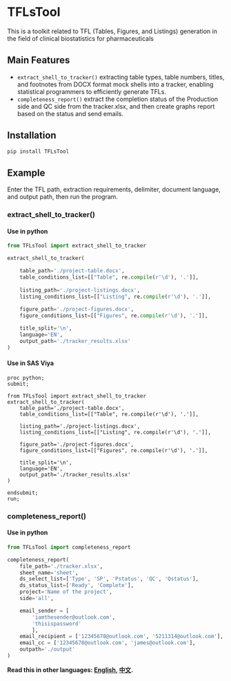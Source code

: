 # TFLsTool
This is a toolkit related to TFL (Tables, Figures, and Listings) generation in the field of clinical biostatistics for pharmaceuticals

## Main Features
* `extract_shell_to_tracker()` extracting table types, table numbers, titles, and footnotes from DOCX format mock shells into a tracker, enabling statistical programmers to efficiently generate TFLs.
* `completeness_report()` extract the completion status of the Production side and QC side from the tracker.xlsx, and then create graphs report based on the status and send emails. 

## Installation

```python
pip install TFLsTool
```

## Example
Enter the TFL path, extraction requirements, delimiter, document language, and output path, then run the program.
### extract_shell_to_tracker()
#### Use in python
```python
from TFLsTool import extract_shell_to_tracker

extract_shell_to_tracker(

    table_path='./project-table.docx',
    table_conditions_list=[["Table", re.compile(r'\d'), '.']],
    
    listing_path='./project-listings.docx',
    listing_conditions_list=[["Listing", re.compile(r'\d'), '.']],
    
    figure_path='./project-figures.docx',
    figure_conditions_list=[["Figures", re.compile(r'\d'), '.']],

    title_split='\n',
    language='EN',
    output_path='./tracker_results.xlsx'
)
```
#### Use in SAS Viya
```SAS
proc python;
submit;

from TFLsTool import extract_shell_to_tracker
extract_shell_to_tracker(
    table_path='./project-table.docx',
    table_conditions_list=[["Table", re.compile(r'\d'), '.']],
    
    listing_path='./project-listings.docx',
    listing_conditions_list=[["Listing", re.compile(r'\d'), '.']],
    
    figure_path='./project-figures.docx',
    figure_conditions_list=[["Figures", re.compile(r'\d'), '.']],

    title_split='\n',
    language='EN',
    output_path='./tracker_results.xlsx'
)

endsubmit;
run;
```

### completeness_report()
#### Use in python
```python
from TFLsTool import completeness_report

completeness_report(
    file_path='./tracker.xlsx',
    sheet_name='sheet',
    ds_select_list=['Type', 'SP', 'Pstatus', 'QC', 'Qstatus'],
    ds_status_list=['Ready', 'Complete'],
    project='Name of the project',
    side='all',

    email_sender = [
        'iamthesender@outlook.com',
        'thisispassword'
        ],
    email_recipient = ['12345678@outlook.com', '5211314@outlook.com'],
    email_cc = ['12345678@outlook.com', 'james@outlook.com'], 
    outpath='./output'
)
```

**Read this in other languages: [English](README.md), [中文](README_zh.md).**


